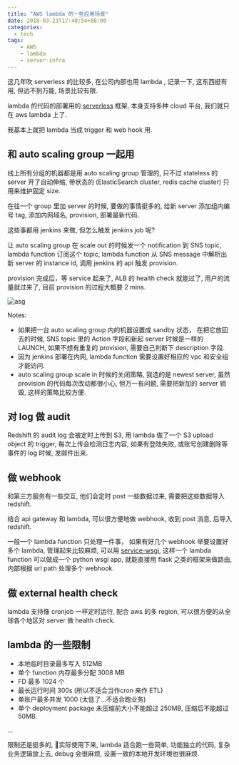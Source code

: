 ```yaml
---
title: "AWS lambda 的一些应用场景"
date: 2018-03-23T17:40:54+08:00
categories:
  - tech
tags:
    - AWS
    - lambda
    - server-infra
---
```


这几年吹 serverless 的比较多,  在公司内部也用 lambda , 记录一下, 这东西挺有用, 但远不到万能, 场景比较有限.

lambda 的代码的部署用的 [serverless](https://serverless.com) 框架, 本身支持多种 cloud 平台, 我们就只在 aws lambda 上了.

我基本上就把 lambda 当成 trigger 和 web hook 用.

## 和  auto scaling group 一起用

线上所有分组的机器都是用 auto scaling group 管理的, 只不过 stateless 的 server 开了自动伸缩, 带状态的 (ElasticSearch cluster, redis cache cluster) 只用来维护固定 size. 

在往一个 group 里加 server 的时候, 要做的事情挺多的, 给新 server 添加组内编号 tag, 添加内网域名, provision, 部署最新代码.

这些事都用 jenkins 来做, 但怎么触发 jenkins job 呢?

让 auto scaling group 在 scale out 的时候发一个 notification 到 SNS topic, lambda function 订阅这个 topic, lambda function 从 SNS message 中解析出 新 server 的 instance id, 调用 jenkins 的 api 触发 provision.

provision 完成后，等 service 起来了, ALB 的 health check 就能过了, 用户的流量就过来了, 目前 provision 的过程大概要 2 mins.

![asg](/posts/images/asg.png)

Notes:

- 如果把一台 auto scaling group 内的机器设置成 sandby 状态， 在把它放回去的时候, SNS topic 里的 Action 字段和新起 server 时候是一样的 LAUNCH, 如果不想有重复的 provision, 需要自己判断下 description 字段.
- 因为 jenkins 部署在内网, lambda function 需要设置好相应的 vpc 和安全组 才能访问.
- auto scaling group scale in 时候的关闭策略, 我选的是 newest server, 虽然 provision 的代码每次改动都很小心, 但万一有问题, 需要把新加的 server 销毁, 这样的策略比较方便.


## 对 log 做 audit

Redshift 的 audit log 会被定时上传到 S3, 用 lambda 做了一个 S3 upload object 的 trigger, 每次上传会检测日志内容, 如果有登陆失败, 或账号创建删除等事件的 log 时候, 发邮件出来.


## 做 webhook

和第三方服务有一些交互, 他们会定时 post 一些数据过来, 需要把这些数据导入 redshift.

结合 api gateway 和 lambda, 可以很方便地做 webhook, 收到 post 消息, 后导入 redshift.

一般一个 lambda function 只处理一件事， 如果有好几个 webhook 举要设置好多个 lambda, 管理起来比较麻烦, 可以用 [service-wsgi](https://github.com/logandk/serverless-wsgi), 这样一个 lambda function 可以做成一个 python wsgi app, 就能直接用 flask 之类的框架来做路由, 内部根据 url path 处理多个 webhook. 

## 做 external health check

lambda 支持像 cronjob 一样定时运行, 配合 aws 的多 region, 可以很方便的从全球各个地区对 server 做 health check.


## lambda 的一些限制

- 本地临时目录最多写入 512MB
- 单个 function 内存最多分配 3008 MB
- FD 最多 1024 个
- 最长运行时间 300s (所以不适合当作cron 来作 ETL)
- 单账户最多并发 1000 (太低了...不适合跑业务)
- 单个 deployment package 未压缩前大小不能超过 250MB, 压缩后不能超过 50MB.

...

限制还是挺多的, 实际使用下来, lambda 适合跑一些简单, 功能独立的代码, 复杂业务逻辑放上去, debug 会很麻烦, 设置一致的本地开发环境也很麻烦.
